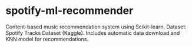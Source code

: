# spotify-ml-recommender
Content-based music recommendation system using Scikit-learn. Dataset: Spotify Tracks Dataset (Kaggle). Includes automatic data download and KNN model for recommendations.
